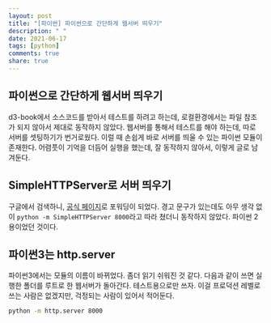 ```yaml
---
layout: post
title: "[파이썬] 파이썬으로 간단하게 웹서버 띄우기"
description: " "
date: 2021-06-17
tags: [python]
comments: true
share: true
---
```


## 파이썬으로 간단하게 웹서버 띄우기

d3-book에서 소스코드를 받아서 테스트를 하려고 하는데, 로컬환경에서는 파일 참조가 되지 않아서 제대로 동작하지 않았다. 웹서버를 통해서 테스트를 해야 하는데, 따로 서버를 셋팅하기가 번거로웠다. 이럴 때 손쉽게 바로 서버를 띄울 수 있는 파이썬 모듈이 존재한다. 어렴풋이 기억을 더듬어 실행을 했는데, 잘 동작하지 않아서, 이렇게 글로 남겨둔다.

## SimpleHTTPServer로 서버 띄우기

구글에서 검색하니, [공식 페이지](https://docs.python.org/2/library/simplehttpserver.html)로 포워딩이 되었다. 경고 문구가 있는데도 아무 생각 없이 `python -m SimpleHTTPServer 8000`라고 따라 쳤더니 동작하지 않았다. 파이썬 2용이었던 것이다.

## 파이썬3는 http.server

파이썬3에서는 모듈의 이름이 바뀌었다. 좀더 읽기 쉬워진 것 같다. 다음과 같이 쓰면 실행한 폴더를 루트로 한 웹서버가 돌아간다. 테스트용으로만 쓰자. 이걸 프로덕션 레벨로 쓰는 사람은 없겠지만, 걱정되는 사람이 있어서 적어둔다.

```bash
python -m http.server 8000
```

<vue-disqus/>
